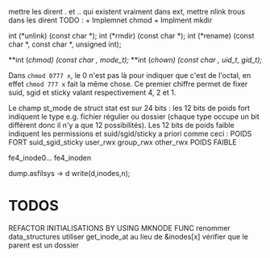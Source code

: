 mettre les dirent . et .. qui existent vraiment dans ext, mettre nlink
trous dans les dirent
TODO : + Implemnet chmod
       + Implment mkdir

int (*unlink) (const char *);
int (*rmdir) (const char *);
int (*rename) (const char *, const char *, unsigned int);

**int (*chmod) (const char *, mode_t);**
**int (*chown) (const char *, uid_t, gid_t);**




Dans `chmod 0777 x`, le 0 n'est pas là pour indiquer que c'est de l'octal, en effet `chmod 777 x` fait la même chose. Ce premier chiffre permet de fixer suid, sgid et sticky valant respectivement 4, 2 et 1.

Le champ st_mode de struct stat est sur 24 bits : les 12 bits de poids fort indiquent le type e.g. fichier régulier ou dossier (chaque type occupe un bit différent donc il n'y a que 12 possibilités). Les 12 bits de poids faible indiquent les permissions et suid/sgid/sticky a priori comme ceci : POIDS FORT suid_sgid_sticky user_rwx group_rwx other_rwx POIDS FAIBLE




fe4_inode0... fe4_inoden

dump.asfilsys -> d
write(d,inodes,n);

# TODOS
REFACTOR INITIALISATIONS BY USING MKNODE FUNC
renommer data_structures
utiliser get_inode_at au lieu de &inodes[x]
vérifier que le parent est un dossier